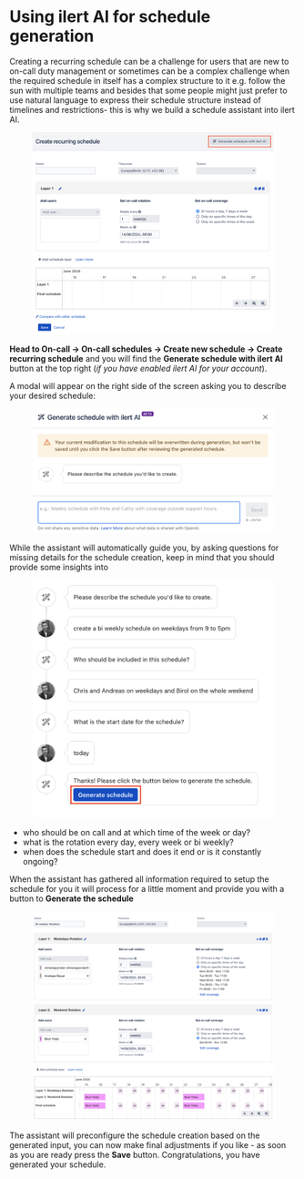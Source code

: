 # Using ilert AI for schedule generation

Creating a recurring schedule can be a challenge for users that are new to on-call duty management or sometimes can be a complex challenge when the required schedule in itself has a complex structure to it e.g. follow the sun with multiple teams and besides that some people might just prefer to use natural language to express their schedule structure instead of timelines and restrictions- this is why we build a schedule assistant into ilert AI.

<figure><img src="../.gitbook/assets/image (2).png" alt="" width="563"><figcaption></figcaption></figure>

**Head to On-call -> On-call schedules -> Create new schedule -> Create recurring schedule** and you will find the **Generate schedule with ilert AI** button at the top right (_if you have enabled ilert AI for your account_).

A modal will appear on the right side of the screen asking you to describe your desired schedule:

<figure><img src="../.gitbook/assets/image (1) (1).png" alt=""><figcaption></figcaption></figure>

While the assistant will automatically guide you, by asking questions for missing details for the schedule creation, keep in mind that you should provide some insights into

<figure><img src="../.gitbook/assets/image (3).png" alt="" width="563"><figcaption></figcaption></figure>

* who should be on call and at which time of the week or day?
* what is the rotation every day, every week or bi weekly?
* when does the schedule start and does it end or is it constantly ongoing?

When the assistant has gathered all information required to setup the schedule for you it will process for a little moment and provide you with a button to **Generate the schedule**

<figure><img src="../.gitbook/assets/image (4).png" alt="" width="563"><figcaption></figcaption></figure>

The assistant will preconfigure the schedule creation based on the generated input, you can now make final adjustments if you like - as soon as you are ready press the **Save** button. Congratulations, you have generated your schedule.

